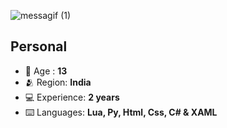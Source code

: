   ![messagif (1)](https://github.com/Vyvernl/Vyvernl/assets/157186731/1f0eee3e-8512-420b-b82f-dbd5fa738a88)

## Personal
- 🌱 Age : **13**
- 🫂 Region: **India**
- 💻 Experience: **2 years**
- ⌨️ Languages: **Lua, Py, Html, Css, C# & XAML**
